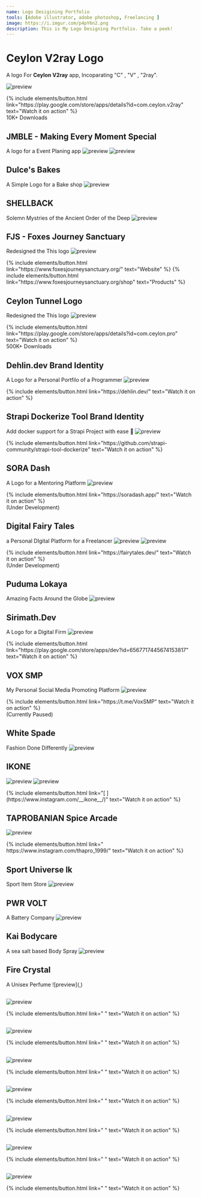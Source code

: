 ```yaml
---
name: Logo Desigining Portfolio
tools: [Adobe illustrator, adobe photoshop, Freelancing ]
image: https://i.imgur.com/p4pY6n2.png
description: This is My Logo Designing Portfolio. Take a peek!
---
```


# Ceylon V2ray Logo 

A logo For **Ceylon V2ray** app, Incoparating "C" , "V" , "2ray".

![preview](https://i.imgur.com/CmLXiO2.png)

<p class="text-center">
{% include elements/button.html link="https://play.google.com/store/apps/details?id=com.ceylon.v2ray" text="Watch it on action" %}
  <br> 10K+ Downloads
</p>

## JMBLE - Making Every Moment Special
A logo for a Event Planing app
![preview](https://i.imgur.com/AO8Ut7l.jpg)
![preview](https://i.imgur.com/ZGsWiGQ.jpg)

## Dulce's Bakes
A Simple Logo for a Bake shop
![preview](https://i.imgur.com/cCJWkIN.jpg)

## SHELLBACK
Solemn Mystries of the Ancient Order of the Deep
![preview](https://i.imgur.com/rDebAMx.jpg)

## FJS - Foxes Journey Sanctuary
Redesigned the This logo
![preview](https://i.imgur.com/4AnxZqJ.png)
<p class="text-center">
{% include elements/button.html link="https://www.foxesjourneysanctuary.org/" text="Website" %}
{% include elements/button.html link="https://www.foxesjourneysanctuary.org/shop" text="Products" %}
</p>

## Ceylon Tunnel Logo
Redesigned the This logo
![preview](https://i.imgur.com/L9p9d72.png)
<p class="text-center">
{% include elements/button.html link="https://play.google.com/store/apps/details?id=com.ceylon.pro" text="Watch it on action" %}
  <br> 500K+ Downloads
</p>

## Dehlin.dev Brand Identity
A Logo for a Personal Portfilo of a Programmer 
![preview](https://i.imgur.com/zGc1LPD.jpg)
<p class="text-center">
{% include elements/button.html link="https://dehlin.dev/" text="Watch it on action" %}
</p>

## Strapi Dockerize Tool Brand Identity
Add docker support for a Strapi Project with ease 🚀
![preview](https://i.imgur.com/hcqFCms.png)
<p class="text-center">
{% include elements/button.html link="https://github.com/strapi-community/strapi-tool-dockerize" text="Watch it on action" %}
  
</p>


## SORA Dash
A Logo for a Mentoring Platform
![preview](https://i.imgur.com/Ck2W6vn.png)
<p class="text-center">
{% include elements/button.html link="https://soradash.app/" text="Watch it on action" %}
  <br> (Under Development)
</p>

## Digital Fairy Tales
a Personal DIgital Platform for a Freelancer 
![preview](https://i.imgur.com/BFsXvL2.jpg)
![preview](https://i.imgur.com/Ib4GLjD.png)
<p class="text-center">
{% include elements/button.html link="https://fairytales.dev/" text="Watch it on action" %}
  <br> (Under Development)
</p>

## Puduma Lokaya
Amazing Facts Around the Globe
![preview](https://i.imgur.com/cfLsSNf.png)

## Sirimath.Dev 
A Logo for a Digital Firm
![preview](https://i.imgur.com/TGiUlLw.png)
<p class="text-center">
{% include elements/button.html link="https://play.google.com/store/apps/dev?id=6567717445674153817" text="Watch it on action" %}
  <br> 
</p>

## VOX SMP
My Personal Social Media Promoting Platform
![preview](https://i.imgur.com/1TTww37.jpg)
<p class="text-center">
{% include elements/button.html link="https://t.me/VoxSMP" text="Watch it on action" %}
  <br> (Currently Paused)
</p>

## White Spade
 Fashion Done Differently
![preview](https://i.imgur.com/5ISdLop.jpg )


## IKONE
 
![preview](https://i.imgur.com/EUGnhnZ.jpg )
![preview](https://i.imgur.com/CSqrcce.png)
<p class="text-center">
{% include elements/button.html link="[ ](https://www.instagram.com/__ikone__/)" text="Watch it on action" %}
  <br>  
</p>

## TAPROBANIAN Spice Arcade
 
![preview]( https://i.imgur.com/XZ63nPs.jpg)
<p class="text-center">
{% include elements/button.html link=" https://www.instagram.com/thapro_1999/" text="Watch it on action" %}
  <br>  
</p>

## Sport Universe lk
 Sport Item Store
![preview](https://i.imgur.com/bHCm7Au.jpg)


## PWR VOLT
 A Battery Company
![preview](https://i.imgur.com/vvcaWGz.png )

## Kai Bodycare
 A sea salt based Body Spray
![preview](https://i.imgur.com/o2nZQx6.jpg )


## Fire Crystal
 A Unisex Perfume
![preview]([ ](https://i.imgur.com/4tMsSen.png))


## 
 
![preview]( )
<p class="text-center">
{% include elements/button.html link=" " text="Watch it on action" %}
  <br>  
</p>

## 
 
![preview]( )
<p class="text-center">
{% include elements/button.html link=" " text="Watch it on action" %}
  <br>  
</p>

## 
 
![preview]( )
<p class="text-center">
{% include elements/button.html link=" " text="Watch it on action" %}
  <br>  
</p>

## 
 
![preview]( )
<p class="text-center">
{% include elements/button.html link=" " text="Watch it on action" %}
  <br>  
</p>

## 
 
![preview]( )
<p class="text-center">
{% include elements/button.html link=" " text="Watch it on action" %}
  <br>  
</p>

## 
 
![preview]( )
<p class="text-center">
{% include elements/button.html link=" " text="Watch it on action" %}
  <br>  
</p>

## 
 
![preview]( )
<p class="text-center">
{% include elements/button.html link=" " text="Watch it on action" %}
  <br>  
</p>
